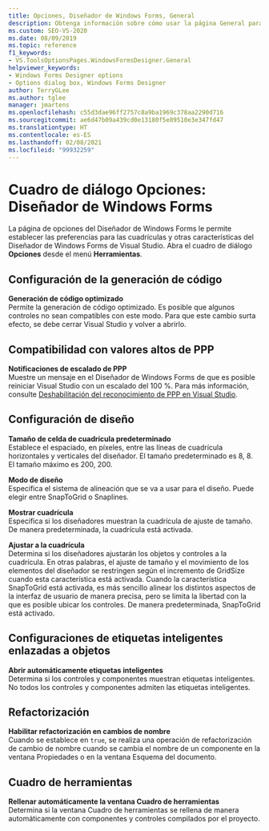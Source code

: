 ```yaml
---
title: Opciones, Diseñador de Windows Forms, General
description: Obtenga información sobre cómo usar la página General para establecer preferencias para las cuadrículas y otras características de Diseñador de Windows Forms en Visual Studio.
ms.custom: SEO-VS-2020
ms.date: 08/09/2019
ms.topic: reference
f1_keywords:
- VS.ToolsOptionsPages.WindowsFormsDesigner.General
helpviewer_keywords:
- Windows Forms Designer options
- Options dialog box, Windows Forms Designer
author: TerryGLee
ms.author: tglee
manager: jmartens
ms.openlocfilehash: c55d3dae96ff2757c8a9ba1969c378aa2290d716
ms.sourcegitcommit: ae6d47b09a439cd0e13180f5e89510e3e347fd47
ms.translationtype: HT
ms.contentlocale: es-ES
ms.lasthandoff: 02/08/2021
ms.locfileid: "99932259"
---
```

# <a name="options-dialog-box-windows-forms-designer"></a>Cuadro de diálogo Opciones: Diseñador de Windows Forms

La página de opciones del Diseñador de Windows Forms le permite establecer las preferencias para las cuadrículas y otras características del Diseñador de Windows Forms de Visual Studio. Abra el cuadro de diálogo **Opciones** desde el menú **Herramientas**.

## <a name="code-generation-settings"></a>Configuración de la generación de código

**Generación de código optimizado**\
Permite la generación de código optimizado. Es posible que algunos controles no sean compatibles con este modo. Para que este cambio surta efecto, se debe cerrar Visual Studio y volver a abrirlo.

## <a name="high-dpi-support"></a>Compatibilidad con valores altos de PPP

**Notificaciones de escalado de PPP**\
Muestre un mensaje en el Diseñador de Windows Forms de que es posible reiniciar Visual Studio con un escalado del 100 %. Para más información, consulte [Deshabilitación del reconocimiento de PPP en Visual Studio](/dotnet/framework/winforms/disable-dpi-awareness-visual-studio).

## <a name="layout-settings"></a>Configuración de diseño

**Tamaño de celda de cuadrícula predeterminado**\
Establece el espaciado, en píxeles, entre las líneas de cuadrícula horizontales y verticales del diseñador. El tamaño predeterminado es 8, 8. El tamaño máximo es 200, 200.

**Modo de diseño**\
Especifica el sistema de alineación que se va a usar para el diseño. Puede elegir entre SnapToGrid o Snaplines.

**Mostrar cuadrícula**\
Especifica si los diseñadores muestran la cuadrícula de ajuste de tamaño. De manera predeterminada, la cuadrícula está activada.

**Ajustar a la cuadrícula**\
Determina si los diseñadores ajustarán los objetos y controles a la cuadrícula. En otras palabras, el ajuste de tamaño y el movimiento de los elementos del diseñador se restringen según el incremento de GridSize cuando esta característica está activada. Cuando la característica SnapToGrid está activada, es más sencillo alinear los distintos aspectos de la interfaz de usuario de manera precisa, pero se limita la libertad con la que es posible ubicar los controles. De manera predeterminada, SnapToGrid está activado.

## <a name="object-bound-smart-tag-settings"></a>Configuraciones de etiquetas inteligentes enlazadas a objetos

**Abrir automáticamente etiquetas inteligentes**\
Determina si los controles y componentes muestran etiquetas inteligentes. No todos los controles y componentes admiten las etiquetas inteligentes.

## <a name="refactoring"></a>Refactorización

**Habilitar refactorización en cambios de nombre**\
Cuando se establece en `true`, se realiza una operación de refactorización de cambio de nombre cuando se cambia el nombre de un componente en la ventana Propiedades o en la ventana Esquema del documento.

## <a name="toolbox"></a>Cuadro de herramientas

**Rellenar automáticamente la ventana Cuadro de herramientas**\
Determina si la ventana Cuadro de herramientas se rellena de manera automáticamente con componentes y controles compilados por el proyecto.
